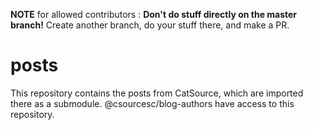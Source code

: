 **NOTE** for allowed contributors : **Don't do stuff directly on the master branch!** Create another branch, do your stuff there, and make a PR.

# posts
This repository contains the posts from CatSource, which are imported there as a submodule. @csourcesc/blog-authors have access to this repository.
